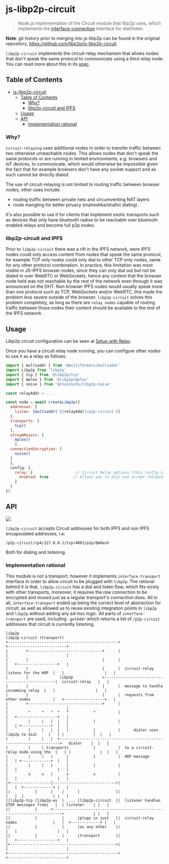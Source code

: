 # js-libp2p-circuit

> Node.js implementation of the Circuit module that libp2p uses, which implements the [interface-connection](https://github.com/libp2p/js-libp2p-interfaces/tree/master/src/connection) interface for dial/listen.

**Note**: git history prior to merging into js-libp2p can be found in the original repository, https://github.com/libp2p/js-libp2p-circuit.

`libp2p-circuit` implements the circuit-relay mechanism that allows nodes that don't speak the same protocol to communicate using a third _relay_ node. You can read more about this in its [spec](https://github.com/libp2p/specs/tree/master/relay).

## Table of Contents

- [js-libp2p-circuit](#js-libp2p-circuit)
  - [Table of Contents](#table-of-contents)
    - [Why?](#why)
    - [libp2p-circuit and IPFS](#libp2p-circuit-and-ipfs)
  - [Usage](#usage)
  - [API](#api)
    - [Implementation rational](#implementation-rational)

### Why?

`circuit-relaying` uses additional nodes in order to transfer traffic between two otherwise unreachable nodes. This allows nodes that don't speak the same protocols or are running in limited environments, e.g. browsers and IoT devices, to communicate, which would otherwise be impossible given the fact that for example browsers don't have any socket support and as such cannot be directly dialed.

The use of circuit-relaying is not limited to routing traffic between browser nodes, other uses include:
 - routing traffic between private nets and circumventing NAT layers
 - route mangling for better privacy (matreshka/shallot dialing).

It's also possible to use it for clients that implement exotic transports such as  devices that only have bluetooth radios to be reachable over bluetooth enabled relays and become full p2p nodes.

### libp2p-circuit and IPFS

Prior to `libp2p-circuit` there was a rift in the IPFS network, were IPFS nodes could only access content from nodes that speak the same protocol, for example TCP only nodes could only dial to other TCP only nodes, same for any other protocol combination. In practice, this limitation was most visible in JS-IPFS browser nodes, since they can only dial out but not be dialed in over WebRTC or WebSockets, hence any content that the browser node held was not reachable by the rest of the network even through it was announced on the DHT. Non browser IPFS nodes would usually speak more than one protocol such as TCP, WebSockets and/or WebRTC, this made the problem less severe outside of the browser. `libp2p-circuit` solves this problem completely, as long as there are `relay nodes` capable of routing traffic between those nodes their content should be available to the rest of the IPFS network.

## Usage

Libp2p circuit configuration can be seen at [Setup with Relay](../../doc/CONFIGURATION.md#setup-with-relay).

Once you have a circuit relay node running, you can configure other nodes to use it as a relay as follows:

```js
import { multiaddr } from '@multiformats/multiaddr'
import Libp2p from 'libp2p'
import { tcp } from '@libp2p/tcp'
import { mplex } from '@libp2p/mplex'
import { noise } from '@chainsafe/libp2p-noise'

const relayAddr = ...

const node = await createLibp2p({
  addresses: {
    listen: [multiaddr(`${relayAddr}/p2p-circuit`)]
  },
  transports: [
    tcp()
  ],
  streamMuxers: [
    mplex()
    ],
  connectionEncryption: [
    noise()
  ]
  },
  config: {
    relay: {                   // Circuit Relay options (this config is part of libp2p core configurations)
      enabled: true           // Allows you to dial and accept relayed connections. Does not make you a relay.
    }
  }
})
```

## API

[![](https://raw.githubusercontent.com/libp2p/interface-transport/master/img/badge.png)](https://github.com/libp2p/interface-transport)

`libp2p-circuit` accepts Circuit addresses for both IPFS and non IPFS encapsulated addresses, i.e:

`/p2p-circuit/ip4/127.0.0.1/tcp/4001/p2p/QmHash`

Both for dialing and listening.

### Implementation rational

This module is not a transport, however it implements `interface-transport` interface in order to allow circuit to be plugged with `libp2p`. The rational behind it is that, `libp2p-circuit` has a dial and listen flow, which fits nicely with other transports, moreover, it requires the _raw_ connection to be encrypted and muxed just as a regular transport's connection does. All in all, `interface-transport` ended up being the correct level of abstraction for circuit, as well as allowed us to reuse existing integration points in `libp2p` and `libp2p` without adding any ad-hoc logic. All parts of `interface-transport` are used, including `.getAddr` which returns a list of `/p2p-circuit` addresses that circuit is currently listening.

```
libp2p                                                                                  libp2p-circuit (transport)
+-------------------------------------------------+                                     +--------------------------+
|        +---------------------------------+      |                                     |                          |
|        |                                 |      |                                     |   +------------------+   |
|        |                                 |      |  circuit-relay listens for the HOP  |   |                  |   |
|        |              libp2p             <------------------------------------------------|  circuit-relay   |   |
|        |                                 |      |  message to handle incomming relay  |   |                  |   |
|        |                                 |      |  requests from other nodes          |   +------------------+   |
|        +---------------------------------+      |                                     |                          |
|         ^     ^   ^  ^   ^           ^          |                                     |   +------------------+   |
|         |     |   |  |   |           |          |                                     |   | +-------------+  |   |
|         |     |   |  |   |           |          |      dialer uses libp2p to dial     |   | |             |  |   |
|         |     |   |  +---------------------------------------------------------------------->   dialer    |  |   |
|         |     | transports           |          |  to a circuit-relay node using the  |   | |             |  |   |
|         |     |   |      |           |          |  HOP message                        |   | +-------------+  |   |
|         |     |   |      |           |          |                                     |   |                  |   |
|         v     v   |      v           v          |                                     |   |                  |   |
|+------------------|----------------------------+|                                     |   |  +-------------+ |   |
||           |      |    |      |                ||                                     |   |  |             | |   |
||libp2p-tcp |libp2p-ws  | .... |libp2p-circuit  ||  listener handles STOP messages from|   |  | listener    | |   |
||           |      +-------------------------------------------------------------------------->             | |   |
||           |           |      |plugs in just   ||  circuit-relay nodes                |   |  +-------------+ |   |
||           |           |      |as any other    ||                                     |   |                  |   |
||           |           |      |transport       ||                                     |   +------------------+   |
|+-----------------------------------------------+|                                     |                          |
+-------------------------------------------------+                                     +--------------------------+
```
